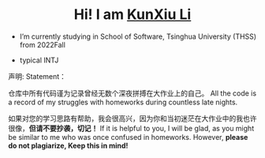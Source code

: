<h1 align="center">Hi! I am  <a href="https://github.com/likx22">KunXiu Li</a> </h1>

- I’m currently studying in School of Software, Tsinghua University (THSS)  from 2022Fall

- typical INTJ

声明:
Statement：

仓库中所有代码谨为记录曾经无数个深夜拼搏在大作业上的自己。
All the code is a record of my struggles with homeworks during countless late nights.

如果对您的学习思路有帮助，我会很高兴，因为你和当初迷茫在大作业中的我也许很像，**但请不要抄袭，切记！**
If it is helpful to you, I will be glad, as you might be similar to me who was once confused in homeworks. However, **please do not plagiarize, Keep this in mind!**

